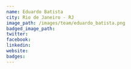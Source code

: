 ```yaml
---
name: Eduardo Batista
city: Rio de Janeiro - RJ
image_path: /images/team/eduardo_batista.png
badged_image_path: 
twitter:
facebook:
linkedin:
website:
badges:
---
```

